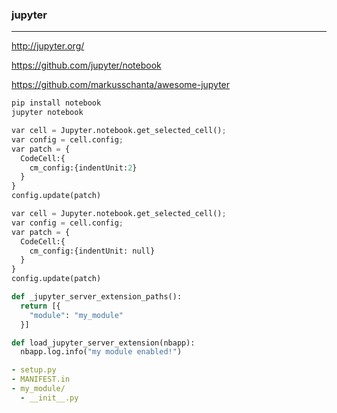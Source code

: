 ### jupyter
---
http://jupyter.org/

https://github.com/jupyter/notebook

https://github.com/markusschanta/awesome-jupyter

```sh
pip install notebook
jupyter notebook
```

```py
var cell = Jupyter.notebook.get_selected_cell();
var config = cell.config;
var patch = {
  CodeCell:{
    cm_config:{indentUnit:2}
  }
}
config.update(patch)

var cell = Jupyter.notebook.get_selected_cell();
var config = cell.config;
var patch = {
  CodeCell:{
    cm_config:{indentUnit: null}
  }
}
config.update(patch)

def _jupyter_server_extension_paths():
  return [{
    "module": "my_module"
  }]

def load_jupyter_server_extension(nbapp):
  nbapp.log.info("my module enabled!")
```

```yml
- setup.py
- MANIFEST.in
- my_module/
  - __init__.py
```

